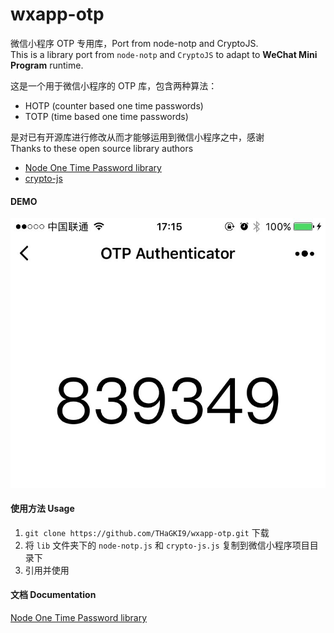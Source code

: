# wxapp-otp
微信小程序 OTP 专用库，Port from node-notp and CryptoJS.  
This is a library port from ``node-notp`` and ``CryptoJS`` to adapt to **WeChat Mini Program** runtime.  


这是一个用于微信小程序的 OTP 库，包含两种算法：
* HOTP (counter based one time passwords) 
* TOTP (time based one time passwords)

是对已有开源库进行修改从而才能够运用到微信小程序之中，感谢  
Thanks to these open source library authors  
* [Node One Time Password library](https://github.com/guyht/notp)
* [crypto-js](https://code.google.com/archive/p/crypto-js/)

#### DEMO
![DEMO](./demo.jpg)

#### 使用方法 Usage
1. ``git clone https://github.com/THaGKI9/wxapp-otp.git`` 下载
2. 将 ``lib`` 文件夹下的 ``node-notp.js`` 和 ``crypto-js.js`` 复制到微信小程序项目目录下
3. 引用并使用

#### 文档 Documentation
[Node One Time Password library](https://github.com/guyht/notp)

